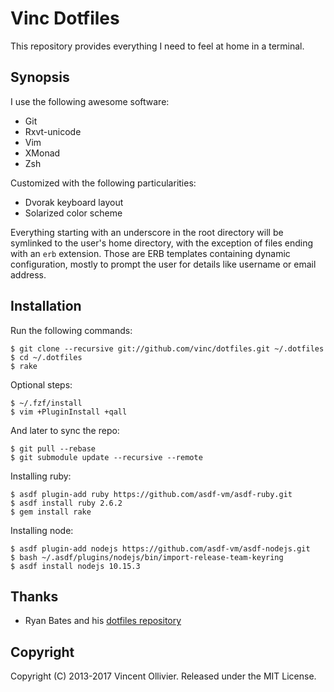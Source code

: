 Vinc Dotfiles
=============

This repository provides everything I need to feel at home in a terminal.


Synopsis
--------

I use the following awesome software:

* Git
* Rxvt-unicode
* Vim
* XMonad
* Zsh

Customized with the following particularities:

* Dvorak keyboard layout
* Solarized color scheme

Everything starting with an underscore in the root directory will be symlinked
to the user's home directory, with the exception of files ending with an `erb`
extension. Those are ERB templates containing dynamic configuration, mostly to
prompt the user for details like username or email address.


Installation
------------

Run the following commands:

    $ git clone --recursive git://github.com/vinc/dotfiles.git ~/.dotfiles
    $ cd ~/.dotfiles
    $ rake

Optional steps:

    $ ~/.fzf/install
    $ vim +PluginInstall +qall

And later to sync the repo:

    $ git pull --rebase
    $ git submodule update --recursive --remote

Installing ruby:

    $ asdf plugin-add ruby https://github.com/asdf-vm/asdf-ruby.git
    $ asdf install ruby 2.6.2
    $ gem install rake

Installing node:

    $ asdf plugin-add nodejs https://github.com/asdf-vm/asdf-nodejs.git
    $ bash ~/.asdf/plugins/nodejs/bin/import-release-team-keyring
    $ asdf install nodejs 10.15.3


Thanks
------

* Ryan Bates and his [dotfiles repository](https://github.com/ryanb/dotfiles)


Copyright
---------

Copyright (C) 2013-2017 Vincent Ollivier. Released under the MIT License.
